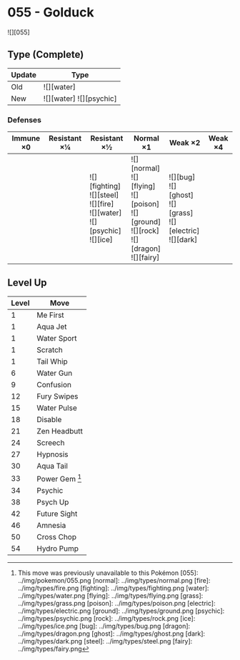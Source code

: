 # 055 - Golduck
![][055]

## Type (Complete)

Update | Type
---    | ---
Old    | ![][water]
New    | ![][water]  ![][psychic]

### Defenses

Immune ×0 | Resistant ×¼ | Resistant ×½                                                                           | Normal ×1                                                                                              | Weak ×2                                                                | Weak ×4
---       | ---          | ---                                                                                    | ---                                                                                                    | ---                                                                    | ---
&nbsp;    | &nbsp;       | ![][fighting]<br>![][steel]<br>![][fire]<br>![][water]<br>![][psychic]<br>![][ice]<br> | ![][normal]<br>![][flying]<br>![][poison]<br>![][ground]<br>![][rock]<br>![][dragon]<br>![][fairy]<br> | ![][bug]<br>![][ghost]<br>![][grass]<br>![][electric]<br>![][dark]<br> | &nbsp;

## Level Up

Level | Move
---   | ---
1     | Me First
1     | Aqua Jet
1     | Water Sport
1     | Scratch
1     | Tail Whip
6     | Water Gun
9     | Confusion
12    | Fury Swipes
15    | Water Pulse
18    | Disable
21    | Zen Headbutt
24    | Screech
27    | Hypnosis
30    | Aqua Tail
33    | Power Gem [^1]
34    | Psychic
38    | Psych Up
42    | Future Sight
46    | Amnesia
50    | Cross Chop
54    | Hydro Pump

[^1]: This move was previously unavailable to this Pokémon
[055]: ../img/pokemon/055.png
[normal]: ../img/types/normal.png
[fire]: ../img/types/fire.png
[fighting]: ../img/types/fighting.png
[water]: ../img/types/water.png
[flying]: ../img/types/flying.png
[grass]: ../img/types/grass.png
[poison]: ../img/types/poison.png
[electric]: ../img/types/electric.png
[ground]: ../img/types/ground.png
[psychic]: ../img/types/psychic.png
[rock]: ../img/types/rock.png
[ice]: ../img/types/ice.png
[bug]: ../img/types/bug.png
[dragon]: ../img/types/dragon.png
[ghost]: ../img/types/ghost.png
[dark]: ../img/types/dark.png
[steel]: ../img/types/steel.png
[fairy]: ../img/types/fairy.png
